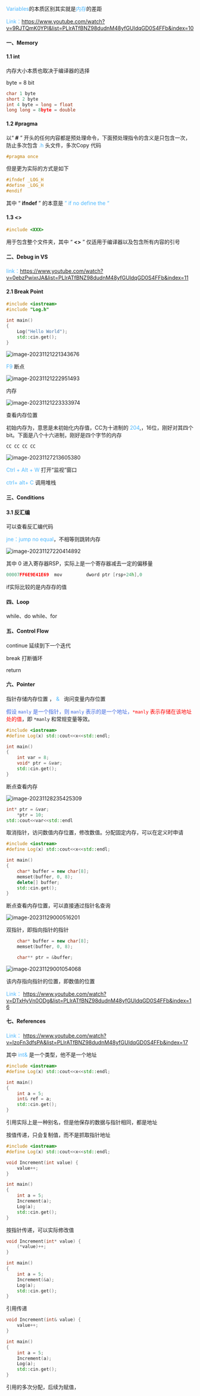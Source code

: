 <font color=#4db8ff>Variables</font>的本质区别其实就是<font color=#4db8ff>内存</font>的差距



<font color=#4db8ff>Link：</font>https://www.youtube.com/watch?v=9RJTQmK0YPI&list=PLlrATfBNZ98dudnM48yfGUldqGD0S4FFb&index=10

#### 一、Memory

#### 1.1 int

内存大小本质也取决于编译器的选择

byte = 8 bit

```c++
char 1 byte
short 2 byte    
int 4 byte = long = float
long long = 8byte = double
```

#### 1.2 #pragma

以“ **#** ” 开头的任何内容都是预处理命令，下面预处理指令的含义是只包含一次，防止多次包含 <font color=#4db8ff>.h</font> 头文件，多次Copy 代码

```c++
#pragma once
```

但是更为实际的方式是如下

```c++
#ifndef _LOG_H
#define _LOG_H
#endif
```

其中 “ **ifndef** ” 的本意是 <font color=#4db8ff>” if no define the “</font>

#### 1.3 <>

```c++
#include <XXX>
```

用于包含整个文件夹，其中 “ **<>** ” 仅适用于编译器以及包含所有内容的引号

#### 二、Debug in VS

<font color=#4db8ff>link：</font>https://www.youtube.com/watch?v=0ebzPwixrJA&list=PLlrATfBNZ98dudnM48yfGUldqGD0S4FFb&index=11

#### 2.1 Break Point

```c++
#include <iostream>
#include "Log.h"

int main() 
{
	Log("Hello World");
	std::cin.get();
}
```

![image-20231121221343676](./assets/image-20231121221343676.png)

<font color=#4db8ff> F9 </font>断点

![image-20231121222951493](./assets/image-20231121222951493.png)

内存

![image-20231121223333974](./assets/image-20231121223333974.png)

查看内存位置

初始内存为，意思是未初始化内存值，CC为十进制的 <font color=#4db8ff>204</font>,，16位，刚好对其四个bit。下面是八个十六进制，刚好是四个字节的内存

```c++
CC CC CC CC 
```

![image-20231127213605380](./assets/image-20231127213605380.png)

<font color=#4db8ff>Ctrl + Alt + W</font> 打开“监视”窗口

<font color=#4db8ff>ctrl+ alt+ C</font>  调用堆栈



#### 三、Conditions 

#### 3.1 反汇编

可以查看反汇编代码

<font color=#4db8ff>jne：jump no equal</font>，不相等则跳转内存

![image-20231127220414892](./assets/image-20231127220414892.png)

其中 0 进入寄存器RSP，实际上是一个寄存器减去一定的偏移量

```c++
00007FF6E9E41E69  mov         dword ptr [rsp+24h],0 
```

if实际比较的是内存存的值

#### 四、Loop

while、do while、for

#### 五、Control Flow

continue 延续到下一个迭代

break 打断循环

return

#### 六、Pointer

指针存储内存位置 ，<font color=#4db8ff> &   </font>询问变量内存位置

<font color="RoyalBlue">假设 `manly` 是一个指针，则 `manly` 表示的是一个地址，<font color="red">`*manly` 表示存储在该地址处的值</font></font>，即 `*manly` 和常规变量等效。

```c++
#include <iostream>
#define Log(x) std::cout<<x<<std::endl;

int main() 
{
	int var = 8;
	void* ptr = &var;
	std::cin.get();
}
```

断点查看内存

![image-20231128235425309](./assets/image-20231128235425309.png)

```c++
int* ptr = &var;
	*ptr = 10;
std::cout<<var<<std::endl
```

取消指针，访问数值内存位置，修改数值。分配固定内存，可以在定义时申请

```c++
#include <iostream>
#define Log(x) std::cout<<x<<std::endl;

int main()
{
	char* buffer = new char[8];
	memset(buffer, 0, 8);
	delete[] buffer;
	std::cin.get();
}
```

断点查看内存位置，可以直接通过指针名查询

![image-20231129000516201](./assets/image-20231129000516201.png)



双指针，即指向指针的指针

```c++
	char* buffer = new char[8];
	memset(buffer, 0, 8);

	char** ptr = &buffer;
```

![image-20231129001054068](./assets/image-20231129001054068.png)

该内存指向指针的位置，即数值的位置

<font color=#4db8ff>Link： </font>https://www.youtube.com/watch?v=DTxHyVn0ODg&list=PLlrATfBNZ98dudnM48yfGUldqGD0S4FFb&index=16



#### 七、References

<font color=#4db8ff>Link： </font>https://www.youtube.com/watch?v=IzoFn3dfsPA&list=PLlrATfBNZ98dudnM48yfGUldqGD0S4FFb&index=17

其中<font color=#4db8ff> int& </font>是一个类型，他不是一个地址

```c++
#include <iostream>
#define Log(x) std::cout<<x<<std::endl;

int main()
{
	int a = 5;
	int& ref = a;
	std::cin.get();
}
```

引用实际上是一种别名，但是他保存的数据与指针相同，都是地址

按值传递，只会复制值，而不是抓取指针地址

```c++
#include <iostream>
#define Log(x) std::cout<<x<<std::endl;

void Increment(int value) {
	value++;
}

int main()
{
	int a = 5;
	Increment(a);
	Log(a);
	std::cin.get();
}
```

按指针传递，可以实际修改值

```c++
void Increment(int* value) {
	(*value)++;
}

int main()
{
	int a = 5;
	Increment(&a);
	Log(a);
	std::cin.get();
}
```

引用传递

```c++
void Increment(int& value) {
	value++;
}

int main()
{
	int a = 5;
	Increment(a);
	Log(a);
	std::cin.get();
}
```

引用的多次分配，后续为赋值，
